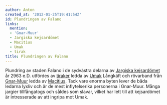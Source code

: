 ```yaml
---
author: Anton
created_at: '2012-01-25T19:41:54Z'
id: Plundringen av Falano
links:
  mention:
  - 'Gnar-Muur'
  - Jargiska kejsardömet
  - Macitius
  - Umak
  - tirak
title: Plundringen av Falano
---
```


Plundring av staden Falano i de sydvästra delarna av [Jargiska kejsardömet] år 2963 e.D. utfördes av
[tiraker] ledda av [Umak] Långkäft och rövarband från [Gnar-Muur] ledda av [Macitius]. Tack vare
enorma byten lever de båda ledarna lyxliv och är de mest inflytelserika personerna i Gnar-Muur.
Många jargier tillfångatogs och såldes som slavar, vilket har lett till att kejsardömet är
intresserade av att ingripa mot Umak.

  [Jargiska kejsardömet]: Jargiska_kejsardömet
  [tiraker]: tirak
  [Umak]: Umak
  [Gnar-Muur]: Gnar-Muur
  [Macitius]: Macitius
